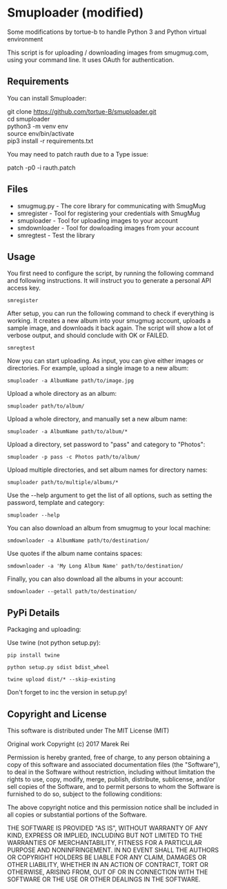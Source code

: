 Smuploader (modified)
===========

Some modifications by tortue-b to handle Python 3 and Python virtual environment

This script is for uploading / downloading images from smugmug.com, using your command line. It uses OAuth for authentication.


Requirements
------------

You can install Smuploader:

  git clone https://github.com/tortue-B/smuploader.git  
	cd smuploader  
	python3 -m venv env  
	source env/bin/activate  
  pip3 install -r requirements.txt

You may need to patch rauth due to a Type issue:

  patch -p0 -i rauth.patch


Files
-----

* smugmug.py - The core library for communicating with SmugMug
* smregister - Tool for registering your credentials with SmugMug
* smuploader - Tool for uploading images to your account
* smdownloader - Tool for dowloading images from your account
* smregtest - Test the library

Usage
-----

You first need to configure the script, by running the following command and following instructions. It will instruct you to generate a personal API access key.

	smregister

After setup, you can run the following command to check if everything is working. It creates a new album into your smugmug account, uploads a sample image, and downloads it back again. The script will show a lot of verbose output, and should conclude with OK or FAILED.

	smregtest

Now you can start uploading. As input, you can give either images or directories. For example, upload a single image to a new album:

	smuploader -a AlbumName path/to/image.jpg

Upload a whole directory as an album:

	smuploader path/to/album/

Upload a whole directory, and manually set a new album name:

	smuploader -a AlbumName path/to/album/*

Upload a directory, set password to "pass" and category to "Photos":

	smuploader -p pass -c Photos path/to/album/

Upload multiple directories, and set album names for directory names:

	smuploader path/to/multiple/albums/*

Use the --help argument to get the list of all options, such as setting the password, template and category:

	smuploader --help

You can also download an album from smugmug to your local machine:

	smdownloader -a AlbumName path/to/destination/

Use quotes if the album name contains spaces:

	smdownloader -a 'My Long Album Name' path/to/destination/

Finally, you can also download all the albums in your account:

	smdownloader --getall path/to/destination/

PyPi Details
------------
Packaging and uploading:

Use twine (not python setup.py):

	pip install twine

	python setup.py sdist bdist_wheel

	twine upload dist/* --skip-existing

Don't forget to inc the version in setup.py!

Copyright and License
---------------------

This software is distributed under The MIT License (MIT)

Original work
Copyright (c) 2017 Marek Rei

Permission is hereby granted, free of charge, to any person obtaining a copy
of this software and associated documentation files (the "Software"), to deal
in the Software without restriction, including without limitation the rights
to use, copy, modify, merge, publish, distribute, sublicense, and/or sell
copies of the Software, and to permit persons to whom the Software is
furnished to do so, subject to the following conditions:

The above copyright notice and this permission notice shall be included in all
copies or substantial portions of the Software.

THE SOFTWARE IS PROVIDED "AS IS", WITHOUT WARRANTY OF ANY KIND, EXPRESS OR
IMPLIED, INCLUDING BUT NOT LIMITED TO THE WARRANTIES OF MERCHANTABILITY,
FITNESS FOR A PARTICULAR PURPOSE AND NONINFRINGEMENT. IN NO EVENT SHALL THE
AUTHORS OR COPYRIGHT HOLDERS BE LIABLE FOR ANY CLAIM, DAMAGES OR OTHER
LIABILITY, WHETHER IN AN ACTION OF CONTRACT, TORT OR OTHERWISE, ARISING FROM,
OUT OF OR IN CONNECTION WITH THE SOFTWARE OR THE USE OR OTHER DEALINGS IN THE
SOFTWARE.
